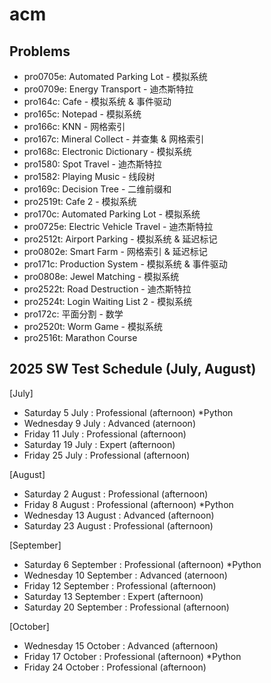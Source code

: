 # acm

## Problems

- pro0705e: Automated Parking Lot - 模拟系统
- pro0709e: Energy Transport - 迪杰斯特拉
- pro164c: Cafe - 模拟系统 & 事件驱动
- pro165c: Notepad - 模拟系统
- pro166c: KNN - 网格索引
- pro167c: Mineral Collect - 并查集 & 网格索引
- pro168c: Electronic Dictionary - 模拟系统
- pro1580: Spot Travel - 迪杰斯特拉
- pro1582: Playing Music - 线段树
- pro169c: Decision Tree - 二维前缀和
- pro2519t: Cafe 2 - 模拟系统
- pro170c: Automated Parking Lot - 模拟系统
- pro0725e: Electric Vehicle Travel - 迪杰斯特拉
- pro2512t: Airport Parking - 模拟系统 & 延迟标记
- pro0802e: Smart Farm - 网格索引 & 延迟标记
- pro171c: Production System - 模拟系统 & 事件驱动
- pro0808e: Jewel Matching - 模拟系统
- pro2522t: Road Destruction - 迪杰斯特拉
- pro2524t: Login Waiting List 2 - 模拟系统
- pro172c: 平面分割 - 数学
- pro2520t: Worm Game - 模拟系统
- pro2516t: Marathon Course

## 2025 SW Test Schedule (July, August)	

[July]
  - Saturday 5 July : Professional (afternoon) *Python
  - Wednesday 9 July : Advanced (aternoon)
  - Friday 11 July : Professional (afternoon)
  - Saturday 19 July : Expert (afternoon)
  - Friday 25 July : Professional (afternoon)

[August]
  - Saturday 2 August : Professional (afternoon)
  - Friday 8 August : Professional (afternoon) *Python
  - Wednesday 13 August : Advanced (afternoon)
  - Saturday 23 August : Professional (afternoon)

[September]
  - Saturday 6 September : Professional (afternoon) *Python
  - Wednesday 10 September : Advanced (aternoon)
  - Friday 12 September : Professional (afternoon)
  - Saturday 13 September : Expert (afternoon)
  - Saturday 20 September : Professional (afternoon)

[October]
  - Wednesday 15 October : Advanced (afternoon)
  - Friday 17 October : Professional (afternoon) *Python
  - Friday 24 October : Professional (afternoon)
